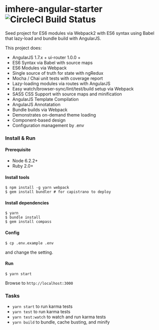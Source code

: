 # imhere-angular-starter ![CircleCI Build Status](https://circleci.com/gh/imheretw/imhere-angular-starter.svg?style=shield&circle-token=86e04f476d21b9b2164053879588dc4e676fc520)

Seed project for ES6 modules via Webpack2 with ES6 syntax using Babel that lazy-load and bundle build with AngularJS.

This project does:

- AngularJS 1.7.x + ui-router 1.0.0 +
- ES6 Syntax via Babel with source maps
- ES6 Modules via Webpack
- Single source of truth for state with ngRedux
- Mocha / Chai unit tests with coverage report
- Lazy-loading modules via routes with AngularJS
- Easy watch/browser-sync/lint/test/build setup via Webpack
- SASS CSS Support with source maps and minification
- AngularJS Template Compilation
- AngularJS Annotatation
- Bundle builds via Webpack
- Demonstrates on-demand theme loading
- Component-based design
- Configuration management by .env

### Install & Run

#### Prerequisite
  - Node 6.2.2+
  - Ruby 2.0+

#### Install tools
```shell
$ npm install -g yarn webpack
$ gem install bundler # for capistrano to deploy
```

#### Install dependencies
```shell
$ yarn
$ bundle install
$ gem install compass
```

#### Config

```shell
$ cp .env.example .env
```

and change the setting.

#### Run

```
$ yarn start
```
Browse to `http://localhost:3000`

### Tasks

- `yarn start` to run karma tests
- `yarn test` to run karma tests
- `yarn test:watch` to watch and run karma tests
- `yarn build` to bundle, cache busting, and minify
